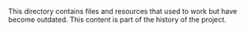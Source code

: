 This directory contains files and resources that used to work but have become outdated. This content is part of the history of the project. 
